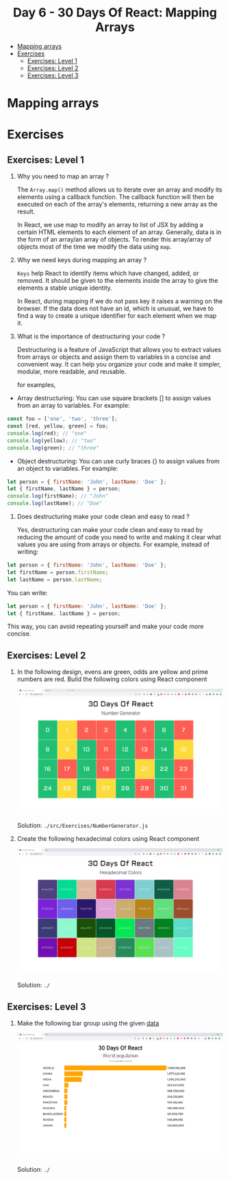 <div align="center">
  <h1> Day 6 - 30 Days Of React: Mapping Arrays </h1>
  <a class="header-badge" target="_blank" href="https://www.linkedin.com/in/asabeneh/">
</div>

- [Mapping arrays](#mapping-arrays)
- [Exercises](#exercises)
  - [Exercises: Level 1](#exercises-level-1)
  - [Exercises: Level 2](#exercises-level-2)
  - [Exercises: Level 3](#exercises-level-3)

# Mapping arrays

# Exercises

## Exercises: Level 1

1. Why you need to map an array ?

   The `Array.map()` method allows us to iterate over an array and modify its elements using a callback function. The callback function will then be executed on each of the array's elements, returning a new array as the result.

   In React, we use map to modify an array to list of JSX by adding a certain HTML elements to each element of an array.
   Generally, data is in the form of an array/an array of objects. To render this array/array of objects most of the time we modify the data using `map`.

2. Why we need keys during mapping an array ?

   `Keys` help React to identify items which have changed, added, or removed. It should be given to the elements inside the array to give the elements a stable unique identity.

   In React, during mapping if we do not pass key it raises a warning on the browser.
   If the data does not have an id, which is unusual, we have to find a way to create a unique identifier for each element when we map it.

3. What is the importance of destructuring your code ?

   Destructuring is a feature of JavaScript that allows you to extract values from arrays or objects and assign them to variables in a concise and convenient way. It can help you organize your code and make it simpler, modular, more readable, and reusable.

   for examples,

- Array destructuring: You can use square brackets [] to assign values from an array to variables. For example:

```javascript
const foo = ['one', 'two', 'three'];
const [red, yellow, green] = foo;
console.log(red); // "one"
console.log(yellow); // "two"
console.log(green); // "three"
```

- Object destructuring: You can use curly braces {} to assign values from an object to variables. For example:

```javascript
let person = { firstName: 'John', lastName: 'Doe' };
let { firstName, lastName } = person;
console.log(firstName); // "John"
console.log(lastName); // "Doe"
```

1. Does destructuring make your code clean and easy to read ?

   Yes, destructuring can make your code clean and easy to read by reducing the amount of code you need to write and making it clear what values you are using from arrays or objects. For example, instead of writing:

```javascript
let person = { firstName: 'John', lastName: 'Doe' };
let firstName = person.firstName;
let lastName = person.lastName;
```

You can write:

```javascript
let person = { firstName: 'John', lastName: 'Doe' };
let { firstName, lastName } = person;
```

This way, you can avoid repeating yourself and make your code more concise.

## Exercises: Level 2

1. In the following design, evens are green, odds are yellow and prime numbers are red. Build the following colors using React component

   ![Number Generator](https://raw.githubusercontent.com/Asabeneh/30-Days-Of-React/master/images/day_6_number_generater_exercise.png)

   Solution: `./src/Exercises/NumberGenerator.js`

2. Create the following hexadecimal colors using React component

   ![Number Generator](https://raw.githubusercontent.com/Asabeneh/30-Days-Of-React/master/images/day_6_hexadecimal_colors_exercise.png)

   Solution: `./`

## Exercises: Level 3

1. Make the following bar group using the given [data](../06_Day_Map_List_Keys/06_map_list_keys_boilerplate/src/data/ten_most_highest_populations.js)

   ![Ten most highest populations](https://raw.githubusercontent.com/Asabeneh/30-Days-Of-React/master/images/day_6_ten_highest_populations_exercise.png)

   Solution: `./`
